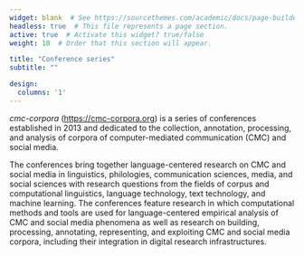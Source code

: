 ```yaml
---
widget: blank  # See https://sourcethemes.com/academic/docs/page-builder/
headless: true  # This file represents a page section.
active: true  # Activate this widget? true/false
weight: 10  # Order that this section will appear.

title: "Conference series"
subtitle: ""

design:
  columns: '1'
---
```


*cmc-corpora* (https://cmc-corpora.org) is a series of conferences established
in 2013 and dedicated to the collection, annotation, processing, and analysis
of corpora of computer-mediated communication (CMC) and social media.

The conferences bring together language-centered research on CMC and social
media in linguistics, philologies, communication sciences, media, and social
sciences with research questions from the fields of corpus and computational
linguistics, language technology, text technology, and machine learning. The
conferences feature research in which computational methods and tools are used
for language-centered empirical analysis of CMC and social media phenomena as
well as research on building, processing, annotating, representing, and
exploiting CMC and social media corpora, including their integration in digital
research infrastructures.
